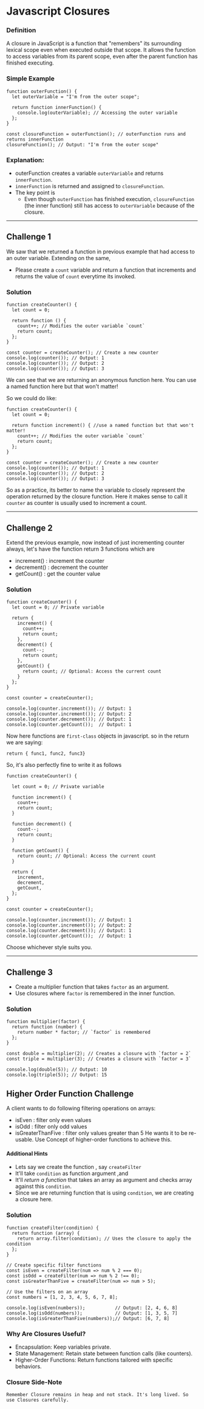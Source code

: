 # Javascript Closures

### Definition
A closure in JavaScript is a function that "remembers" its surrounding lexical scope even when executed outside that scope. 
It allows the function to access variables from its parent scope, even after the parent function has finished executing.

### Simple Example
```
function outerFunction() {
  let outerVariable = "I'm from the outer scope";

  return function innerFunction() {
    console.log(outerVariable); // Accessing the outer variable
  };
}

const closureFunction = outerFunction(); // outerFunction runs and returns innerFunction
closureFunction(); // Output: "I'm from the outer scope"

```

### Explanation:

- outerFunction creates a variable `outerVariable` and returns `innerFunction`.
- `innerFunction` is returned and assigned to `closureFunction`.
- The key point is
  - Even though `outerFunction` has finished execution, `closureFunction` (the inner function) still has access to `outerVariable` because of the closure.

--- 

## Challenge 1

We saw that we returned a function in previous example that had access to an outer variable. Extending on the same, 
- Please create a `count` variable and return a function that increments and returns the value of `count` everytime its invoked.

### Solution
```
function createCounter() {
  let count = 0;

  return function () {
    count++; // Modifies the outer variable `count`
    return count;
  };
}

const counter = createCounter(); // Create a new counter
console.log(counter()); // Output: 1
console.log(counter()); // Output: 2
console.log(counter()); // Output: 3
```

We can see that we are returning an anonymous function here. You can use a named function here but that won't matter!

So we could do like:
```
function createCounter() {
  let count = 0;

  return function increment() { //use a named function but that won't matter!
    count++; // Modifies the outer variable `count`
    return count;
  };
}

const counter = createCounter(); // Create a new counter
console.log(counter()); // Output: 1
console.log(counter()); // Output: 2
console.log(counter()); // Output: 3
```
So as a practice, its better to name the variable to closely represent the operation returned by the closure function.
Here it makes sense to call it `counter` as counter is usually used to increment a count.

---
## Challenge 2

Extend the previous example, now instead of just incrementing counter always, let's have the function return 3 functions which are
  - increment() : increment the counter
  - decrement() : decrement the counter
  - getCount() : get the counter value

### Solution
```
function createCounter() {
  let count = 0; // Private variable

  return {
    increment() {
      count++;
      return count;
    },
    decrement() {
      count--;
      return count;
    },
    getCount() {
      return count; // Optional: Access the current count
    }
  };
}

const counter = createCounter();

console.log(counter.increment()); // Output: 1
console.log(counter.increment()); // Output: 2
console.log(counter.decrement()); // Output: 1
console.log(counter.getCount());  // Output: 1
```

Now here functions are `first-class` objects in javascript.
so in the return we are saying:
```
return { func1, func2, func3}
```
So, it's also perfectly fine to write it as follows 

```
function createCounter() {
  
  let count = 0; // Private variable

  function increment() {
    count++;
    return count;
  }

  function decrement() {
    count--;
    return count;
  }

  function getCount() {
    return count; // Optional: Access the current count
  }
  
  return {
    increment,
    decrement,
    getCount,
  };
}

const counter = createCounter();

console.log(counter.increment()); // Output: 1
console.log(counter.increment()); // Output: 2
console.log(counter.decrement()); // Output: 1
console.log(counter.getCount());  // Output: 1
```
Choose whichever style suits you.


---

## Challenge 3

- Create a multiplier function that takes `factor` as an argument.
- Use closures where `factor` is remembered in the inner function.

### Solution

```
function multiplier(factor) {
  return function (number) {
    return number * factor; // `factor` is remembered
  };
}

const double = multiplier(2); // Creates a closure with `factor = 2`
const triple = multiplier(3); // Creates a closure with `factor = 3`

console.log(double(5)); // Output: 10
console.log(triple(5)); // Output: 15
```

## Higher Order Function Challenge

A client wants to do following filtering operations on arrays: 
- isEven : filter only even values
- isOdd : filter only odd values
- isGreaterThanFive : filter only values greater than 5
  He wants it to be re-usable. 
Use Concept of higher-order functions to achieve this.
    
#### Additional Hints
  - Lets say we create the function , say `createFilter`
  - It'll take `condition` as function argument ,and
  - It'll *return a function* that takes an array as argument and checks array against this `condition`.
  - Since we are returning function that is using `condition`, we are creating a closure here.

    
### Solution



```
function createFilter(condition) {
  return function (array) {
    return array.filter(condition); // Uses the closure to apply the condition
  };
}

// Create specific filter functions
const isEven = createFilter(num => num % 2 === 0);
const isOdd = createFilter(num => num % 2 !== 0);
const isGreaterThanFive = createFilter(num => num > 5);

// Use the filters on an array
const numbers = [1, 2, 3, 4, 5, 6, 7, 8];

console.log(isEven(numbers));           // Output: [2, 4, 6, 8]
console.log(isOdd(numbers));            // Output: [1, 3, 5, 7]
console.log(isGreaterThanFive(numbers));// Output: [6, 7, 8]

```

### Why Are Closures Useful?

- Encapsulation: Keep variables private.
- State Management: Retain state between function calls (like counters).
- Higher-Order Functions: Return functions tailored with specific behaviors.

### Closure Side-Note

    Remember Closure remains in heap and not stack. It's long lived. So use Closures carefully.



